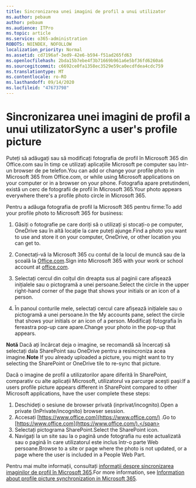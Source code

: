 ```yaml
---
title: Sincronizarea unei imagini de profil a unui utilizator
ms.author: pebaum
author: pebaum
ms.audience: ITPro
ms.topic: article
ms.service: o365-administration
ROBOTS: NOINDEX, NOFOLLOW
localization_priority: Normal
ms.assetid: cd7196af-3ed9-42e6-b594-f51ad265fd63
ms.openlocfilehash: 2bda15b7ebe4f3b71669b961a6e5bf36fd6260a6
ms.sourcegitcommit: c6692ce0fa1358ec3529e59ca0ecdfdea4cdc759
ms.translationtype: MT
ms.contentlocale: ro-RO
ms.lasthandoff: 09/14/2020
ms.locfileid: "47673798"
---
```

# <a name="sync-a-users-profile-picture"></a><span data-ttu-id="0ba59-102">Sincronizarea unei imagini de profil a unui utilizator</span><span class="sxs-lookup"><span data-stu-id="0ba59-102">Sync a user's profile picture</span></span>

<span data-ttu-id="0ba59-103">Puteți să adăugați sau să modificați fotografia de profil în Microsoft 365 din Office.com sau în timp ce utilizați aplicațiile Microsoft pe computer sau într-un browser de pe telefon.</span><span class="sxs-lookup"><span data-stu-id="0ba59-103">You can add or change your profile photo in Microsoft 365 from Office.com, or while using Microsoft applications on your computer or in a browser on your phone.</span></span> <span data-ttu-id="0ba59-104">Fotografia apare pretutindeni, există un cerc de fotografii de profil în Microsoft 365.</span><span class="sxs-lookup"><span data-stu-id="0ba59-104">Your photo appears everywhere there's a profile photo circle in Microsoft 365.</span></span>

<span data-ttu-id="0ba59-105">Pentru a adăuga fotografia de profil la Microsoft 365 pentru firme:</span><span class="sxs-lookup"><span data-stu-id="0ba59-105">To add your profile photo to Microsoft 365 for business:</span></span>

1. <span data-ttu-id="0ba59-106">Găsiți o fotografie pe care doriți să o utilizați și stocați-o pe computer, OneDrive sau în altă locație la care puteți ajunge.</span><span class="sxs-lookup"><span data-stu-id="0ba59-106">Find a photo you want to use and store it on your computer, OneDrive, or other location you can get to.</span></span>

2. <span data-ttu-id="0ba59-107">Conectați-vă la Microsoft 365 cu contul de la locul de muncă sau de la școală la [Office.com](https://www.office.com).</span><span class="sxs-lookup"><span data-stu-id="0ba59-107">Sign into Microsoft 365 with your work or school account at [office.com](https://www.office.com).</span></span>

3. <span data-ttu-id="0ba59-108">Selectați cercul din colțul din dreapta sus al paginii care afișează inițialele sau o pictogramă a unei persoane.</span><span class="sxs-lookup"><span data-stu-id="0ba59-108">Select the circle in the upper right-hand corner of the page that shows your initials or an icon of a person.</span></span>

4. <span data-ttu-id="0ba59-109">În panoul conturile mele, selectați cercul care afișează inițialele sau o pictogramă a unei persoane.</span><span class="sxs-lookup"><span data-stu-id="0ba59-109">In the My accounts pane, select the circle that shows your initials or an icon of a person.</span></span> <span data-ttu-id="0ba59-110">Modificați fotografia în fereastra pop-up care apare.</span><span class="sxs-lookup"><span data-stu-id="0ba59-110">Change your photo in the pop-up that appears.</span></span>

<span data-ttu-id="0ba59-111">**Notă** Dacă ați încărcat deja o imagine, se recomandă să încercați să selectați dala SharePoint sau OneDrive pentru a resincroniza acea imagine.</span><span class="sxs-lookup"><span data-stu-id="0ba59-111">**Note** If you already uploaded a picture, you might want to try selecting the SharePoint or OneDrive tile to re-sync that picture.</span></span>

<span data-ttu-id="0ba59-112">Dacă o imagine de profil a utilizatorilor apare diferită în SharePoint, comparativ cu alte aplicații Microsoft, utilizatorul va parcurge acești pași:</span><span class="sxs-lookup"><span data-stu-id="0ba59-112">If a users profile picture appears different in SharePoint compared to other Microsoft applications, have the user complete these steps:</span></span>

1. <span data-ttu-id="0ba59-113">Deschideți o sesiune de browser privată (inprivat/incognito).</span><span class="sxs-lookup"><span data-stu-id="0ba59-113">Open a private (InPrivate/incognito) browser session.</span></span>
2. <span data-ttu-id="0ba59-114">Accesați [https://www.office.com](https://www.office.com/) .</span><span class="sxs-lookup"><span data-stu-id="0ba59-114">Go to [https://www.office.com](https://www.office.com/).</span></span>
3. <span data-ttu-id="0ba59-115">Selectați pictograma SharePoint.</span><span class="sxs-lookup"><span data-stu-id="0ba59-115">Select the SharePoint icon.</span></span>
4. <span data-ttu-id="0ba59-116">Navigați la un site sau la o pagină unde fotografia nu este actualizată sau o pagină în care utilizatorul este inclus într-o parte Web persoane.</span><span class="sxs-lookup"><span data-stu-id="0ba59-116">Browse to a site or page where the photo is not updated, or a page where the user is included in a People Web Part.</span></span>

<span data-ttu-id="0ba59-117">Pentru mai multe informații, consultați [informații despre sincronizarea imaginilor de profil în Microsoft 365](https://support.office.com/article/information-about-profile-picture-synchronization-in-office-365-20594d76-d054-4af4-a660-401133e3d48a).</span><span class="sxs-lookup"><span data-stu-id="0ba59-117">For more information, see [Information about profile picture synchronization in Microsoft 365](https://support.office.com/article/information-about-profile-picture-synchronization-in-office-365-20594d76-d054-4af4-a660-401133e3d48a).</span></span>

